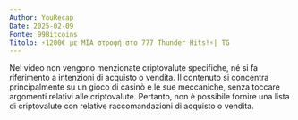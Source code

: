 ```yaml
---
Author: YouRecap
Date: 2025-02-09
Fonte: 99Bitcoins
Titolo: ⚡️1200€ με ΜΙΑ στροφή στο 777 Thunder Hits!⚡️| TG
---
```


Nel video non vengono menzionate criptovalute specifiche, né si fa riferimento a intenzioni di acquisto o vendita. Il contenuto si concentra principalmente su un gioco di casinò e le sue meccaniche, senza toccare argomenti relativi alle criptovalute. Pertanto, non è possibile fornire una lista di criptovalute con relative raccomandazioni di acquisto o vendita.
